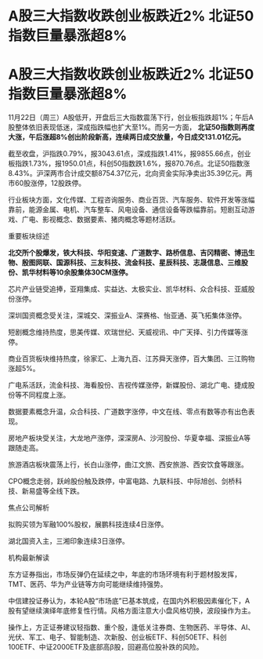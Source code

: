 # A股三大指数收跌创业板跌近2% 北证50指数巨量暴涨超8%

# A股三大指数收跌创业板跌近2% 北证50指数巨量暴涨超8%

11月22日（周三）A股低开，开盘后三大指数震荡下行，创业板指跌超1%；午后A股整体依旧表现低迷，深成指跌幅也扩大至1%。而另一方面，
**北证50指数则再度大涨，午后涨超8%创出阶段新高，连续两日成交放量，今日成交131.01亿元。**

截至收盘，沪指跌0.79%，报3043.61点，深成指跌1.41%，报9855.66点，创业板指跌1.73%，报1950.01点，科创50指数跌1.6%，报870.76点。北证50指数涨8.43%。沪深两市合计成交额8754.37亿元，北向资金实际净卖出35.39亿元。两市60股涨停，12股跌停。

行业板块方面，文化传媒、工程咨询服务、商业百货、汽车服务、软件开发等涨幅靠前，能源金属、电机、汽车整车、风电设备、通信设备等跌幅靠前。短剧互动游戏、广电、影视概念、数据要素、猪肉概念等题材活跃。

重要板块综述

**北交所个股爆发，铁大科技、华阳变速、广道数字、路桥信息、吉冈精密、博迅生物、殷图网联、国源科技、三友科技、流金科技、星辰科技、志晟信息、三维股份、凯华材料等10余股集体30CM涨停。**

芯片产业链受追捧，亚翔集成、实益达、太极实业、凯华材料、众合科技、亚威股份涨停。

深圳国资概念受关注，深城交、深振业A、深赛格、怡亚通、英飞拓集体涨停。

短剧概念维持热度，思美传媒、欢瑞世纪、天威视讯、中广天择、引力传媒等涨停。

商业百货板块维持热度，徐家汇、上海九百、江苏舜天涨停，百大集团、三江购物涨超5%。

广电系活跃，流金科技、海看股份、吉视传媒涨停，新媒股份、湖北广电、捷成股份等不同程度上涨。

数据要素概念升温，众合科技、广道数字涨停，中文在线、零点有数等亦有出色表现。

房地产板块受关注，大龙地产涨停，深深房A、沙河股份、华夏幸福、深振业A等跟随走高。

旅游酒店板块震荡上行，长白山涨停，曲江文旅、西安旅游、西安饮食等跟涨。

CPO概念走弱，跃岭股份触及跌停，中富电路、九联科技、中际旭创、剑桥科技、新易盛等全线下跌。

焦点公司解析

拟购买领为军融100%股权，展鹏科技连续4日涨停。

湖北国资入主，三湘印象连续3日涨停。

机构最新解读

东方证券指出，市场反弹仍在延续之中，年底的市场环境有利于题材股发挥，TMT、医药、华为产业链等方向可能继续维持强势。

中信建投证券认为，本轮A股“市场底”已基本筑成，在国内外积极因素催化下，A股有望继续演绎年底修复性行情。风格方面注意大小盘风格切换，波段操作为主。

操作上，方正证券建议轻指数、重个股，逢低关注券商、生物医药、半导体、AI、光伏、军工、电子、智能制造、次新股、创业板ETF、科创50ETF、科创100ETF、中证2000ETF及底部高β股，回避高位股补跌的风险。

